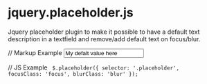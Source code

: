 jquery.placeholder.js
=====================

Jquery placeholder plugin to make it possible to have a default text description  in a textfield and remove/add default text on focus/blur.

// Markup Example
<input id="example-textfield" name="example-freetext" class="text placeholder" type="text" value="My defalt value here" />

// JS Example
<code>
$.placeholder({
    selector: '.placeholder',
    focusClass: 'focus',
    blurClass: 'blur'
});
</code>

